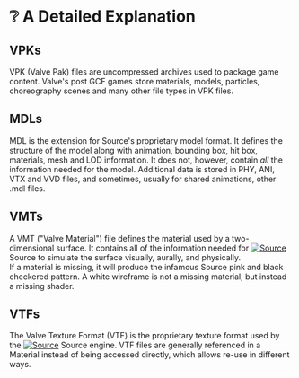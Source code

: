 # ❔ A Detailed Explanation

## VPKs

VPK (Valve Pak) files are uncompressed archives used to package game content. Valve's post GCF games store materials, models, particles, choreography scenes and many other file types in VPK files.

## MDLs

MDL is the extension for Source's proprietary model format. It defines the structure of the model along with animation, bounding box, hit box, materials, mesh and LOD information. It does not, however, contain _all_ the information needed for the model. Additional data is stored in PHY, ANI, VTX and VVD files, and sometimes, usually for shared animations, other .mdl files.

## VMTs

A VMT ("Valve Material") file defines the material used by a two-dimensional surface. It contains all of the information needed for [![Source](https://developer.valvesoftware.com/w/images/thumb/1/10/Icon-Source.png/16px-Icon-Source.png)](https://developer.valvesoftware.com/wiki/Source) Source to simulate the surface visually, aurally, and physically.\
If a material is missing, it will produce the infamous Source pink and black checkered pattern. A white wireframe is not a missing material, but instead a missing shader.

## VTFs

The Valve Texture Format (VTF) is the proprietary texture format used by the [![Source](https://developer.valvesoftware.com/w/images/thumb/1/10/Icon-Source.png/16px-Icon-Source.png)](https://developer.valvesoftware.com/wiki/Source) Source engine. VTF files are generally referenced in a Material instead of being accessed directly, which allows re-use in different ways.
